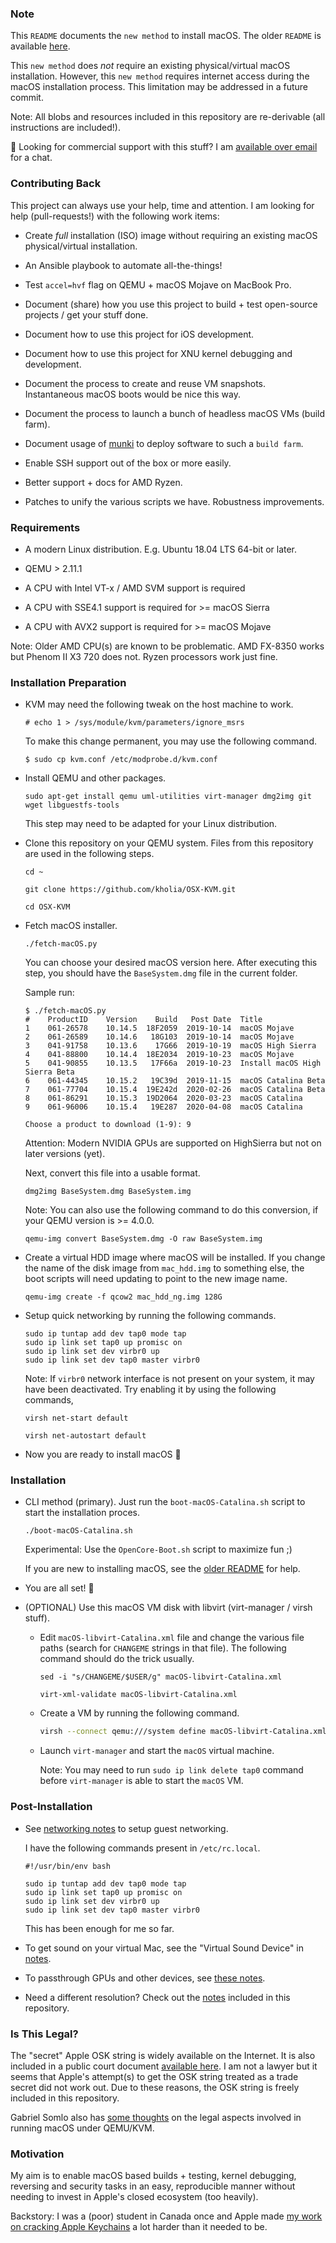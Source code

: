 ### Note

This `README` documents the `new method` to install macOS. The older `README`
is available [here](README-OLD.md).

This `new method` does *not* require an existing physical/virtual macOS
installation. However, this `new method` requires internet access during the
macOS installation process. This limitation may be addressed in a future
commit.

Note: All blobs and resources included in this repository are re-derivable (all
instructions are included!).

:green_heart: Looking for commercial support with this stuff? I am [available
over email](mailto:dhiru.kholia@gmail.com?subject=[GitHub]%20OSX-KVM%20Commercial%20Support)
for a chat.


### Contributing Back

This project can always use your help, time and attention. I am looking for
help (pull-requests!) with the following work items:

* Create *full* installation (ISO) image without requiring an existing macOS
  physical/virtual installation.

* An Ansible playbook to automate all-the-things!

* Test `accel=hvf` flag on QEMU + macOS Mojave on MacBook Pro.

* Document (share) how you use this project to build + test open-source
  projects / get your stuff done.

* Document how to use this project for iOS development.

* Document how to use this project for XNU kernel debugging and development.

* Document the process to create and reuse VM snapshots. Instantaneous macOS
  boots would be nice this way.

* Document the process to launch a bunch of headless macOS VMs (build farm).

* Document usage of [munki](https://github.com/munki/munki) to deploy software
  to such a `build farm`.

* Enable SSH support out of the box or more easily.

* Better support + docs for AMD Ryzen.

* Patches to unify the various scripts we have. Robustness improvements.


### Requirements

* A modern Linux distribution. E.g. Ubuntu 18.04 LTS 64-bit or later.

* QEMU > 2.11.1

* A CPU with Intel VT-x / AMD SVM support is required

* A CPU with SSE4.1 support is required for >= macOS Sierra

* A CPU with AVX2 support is required for >= macOS Mojave

Note: Older AMD CPU(s) are known to be problematic. AMD FX-8350 works but
Phenom II X3 720 does not. Ryzen processors work just fine.


### Installation Preparation

* KVM may need the following tweak on the host machine to work.

  ```
  # echo 1 > /sys/module/kvm/parameters/ignore_msrs
  ```

  To make this change permanent, you may use the following command.

  ```
  $ sudo cp kvm.conf /etc/modprobe.d/kvm.conf
  ```

* Install QEMU and other packages.

  ```
  sudo apt-get install qemu uml-utilities virt-manager dmg2img git wget libguestfs-tools
  ```

  This step may need to be adapted for your Linux distribution.

* Clone this repository on your QEMU system. Files from this repository are
  used in the following steps.

  ```
  cd ~

  git clone https://github.com/kholia/OSX-KVM.git

  cd OSX-KVM
  ```

* Fetch macOS installer.

  ```
  ./fetch-macOS.py
  ```

  You can choose your desired macOS version here. After executing this step,
  you should have the `BaseSystem.dmg` file in the current folder.

  Sample run:

  ```
  $ ./fetch-macOS.py
  #    ProductID    Version    Build   Post Date  Title
  1    061-26578    10.14.5  18F2059  2019-10-14  macOS Mojave
  2    061-26589    10.14.6   18G103  2019-10-14  macOS Mojave
  3    041-91758    10.13.6    17G66  2019-10-19  macOS High Sierra
  4    041-88800    10.14.4  18E2034  2019-10-23  macOS Mojave
  5    041-90855    10.13.5   17F66a  2019-10-23  Install macOS High Sierra Beta
  6    061-44345    10.15.2   19C39d  2019-11-15  macOS Catalina Beta
  7    061-77704    10.15.4  19E242d  2020-02-26  macOS Catalina Beta
  8    061-86291    10.15.3  19D2064  2020-03-23  macOS Catalina
  9    061-96006    10.15.4   19E287  2020-04-08  macOS Catalina

  Choose a product to download (1-9): 9
  ```

  Attention: Modern NVIDIA GPUs are supported on HighSierra but not on later
  versions (yet).

  Next, convert this file into a usable format.

  ```
  dmg2img BaseSystem.dmg BaseSystem.img
  ```

  Note: You can also use the following command to do this conversion, if your
  QEMU version is >= 4.0.0.

  ```
  qemu-img convert BaseSystem.dmg -O raw BaseSystem.img
  ```

* Create a virtual HDD image where macOS will be installed.  If you change the
  name of the disk image from `mac_hdd.img` to something else, the boot scripts
  will need updating to point to the new image name.

  ```
  qemu-img create -f qcow2 mac_hdd_ng.img 128G
  ```

* Setup quick networking by running the following commands.

  ```
  sudo ip tuntap add dev tap0 mode tap
  sudo ip link set tap0 up promisc on
  sudo ip link set dev virbr0 up
  sudo ip link set dev tap0 master virbr0
  ```

  Note: If `virbr0` network interface is not present on your system, it may
  have been deactivated. Try enabling it by using the following commands,

  ```
  virsh net-start default

  virsh net-autostart default
  ```

* Now you are ready to install macOS 🚀


### Installation

- CLI method (primary). Just run the `boot-macOS-Catalina.sh` script to start the
  installation proces.

  ```
  ./boot-macOS-Catalina.sh
  ```

  Experimental: Use the `OpenCore-Boot.sh` script to maximize fun ;)

  If you are new to installing macOS, see the [older README](README-OLD.md) for
  help.

- You are all set! 🙌

- (OPTIONAL) Use this macOS VM disk with libvirt (virt-manager / virsh stuff).

  - Edit `macOS-libvirt-Catalina.xml` file and change the various file paths (search
    for `CHANGEME` strings in that file). The following command should do the
    trick usually.

    ```
    sed -i "s/CHANGEME/$USER/g" macOS-libvirt-Catalina.xml

    virt-xml-validate macOS-libvirt-Catalina.xml
    ```

  - Create a VM by running the following command.

    ```bash
    virsh --connect qemu:///system define macOS-libvirt-Catalina.xml
    ```

  - Launch `virt-manager` and start the `macOS` virtual machine.

    Note: You may need to run `sudo ip link delete tap0` command before
    `virt-manager` is able to start the `macOS` VM.


### Post-Installation

* See [networking notes](networking-qemu-kvm-howto.txt) to setup guest networking.

  I have the following commands present in `/etc/rc.local`.

  ```
  #!/usr/bin/env bash

  sudo ip tuntap add dev tap0 mode tap
  sudo ip link set tap0 up promisc on
  sudo ip link set dev virbr0 up
  sudo ip link set dev tap0 master virbr0
  ```

  This has been enough for me so far.

* To get sound on your virtual Mac, see the "Virtual Sound Device" in [notes](notes.md).

* To passthrough GPUs and other devices, see [these notes](notes.md).

* Need a different resolution? Check out the [notes](notes.md) included in this
  repository.


### Is This Legal?

The "secret" Apple OSK string is widely available on the Internet. It is also included in a public court document [available here](http://www.rcfp.org/sites/default/files/docs/20120105_202426_apple_sealing.pdf). I am not a lawyer but it seems that Apple's attempt(s) to get the OSK string treated as a trade secret did not work out. Due to these reasons, the OSK string is freely included in this repository.

Gabriel Somlo also has [some thoughts](http://www.contrib.andrew.cmu.edu/~somlo/OSXKVM/) on the legal aspects involved in running macOS under QEMU/KVM.


### Motivation

My aim is to enable macOS based builds + testing, kernel debugging, reversing
and security tasks in an easy, reproducible manner without needing to invest in
Apple's closed ecosystem (too heavily).

Backstory: I was a (poor) student in Canada once and Apple made [my work on
cracking Apple Keychains](https://github.com/magnumripper/JohnTheRipper/) a lot
harder than it needed to be.
